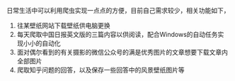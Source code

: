 日常生活中可以利用爬虫实现一点点的方便，目前自己需求较少，相关功能如下，

1. 往某壁纸网站下载壁纸供电脑更换
2. 每天爬取中国日报英文版的三篇内容以供阅读，配合Windows的自动任务实现小小的自动化
3. 面对偶尔看到的有关摄影的微信公众号的满是优秀图片的文章想要下载文章内全部图片
4. 爬取知乎问题的回答，以及保存一些回答中的风景壁纸图片等
